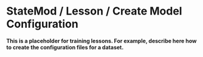 # StateMod / Lesson / Create Model Configuration #

**This is a placeholder for training lessons.  For example, describe here how to create the configuration files for a dataset.**
